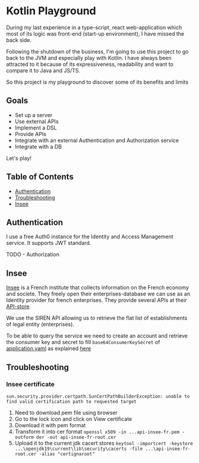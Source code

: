 # Kotlin Playground

During my last experience in a type-script, react web-application which most of its logic was front-end (start-up environment),
I have missed the back side.

Following the shutdown of the business, I'm going to use this project to go back to the JVM and especially play with Kotlin.
I have always been attracted to it because of its expressiveness, readability and want to compare it to Java and JS/TS.

So this project is my playground to discover some of its benefits and limits

## Goals

* Set up a server
* Use external APIs
* Implement a DSL
* Provide APIs 
* Integrate with an external Authentication and Authorization service
* Integrate with a DB

Let's play!

## Table of Contents

- [Authentication](#Authentication)
- [Troubleshooting](#Troubleshooting)
- [Insee](#Insee)

## Authentication 

I use a free Auth0 instance for the Identity and Access Management service. It supports JWT standard.

TODO  - Authorization

## Insee

[Insee](https://www.insee.fr/en/accueil) is a French institute that collects information on the French economy and societe.
They freely open their enterprises-database we can use as an Identity provider for french enterprises.
They provide several APIs at their [API-store](https://api.insee.fr/catalogue/).

We use the SIREN API allowing us to retrieve the flat list of establishments of legal entity (enterprises).

To be able to query the service we need to create an account and retrieve the consumer key and secret to fill `base64ConsumerKeySecret` of [application.yaml](src/main/resources/application.yaml) as explained [here](https://api.insee.fr/catalogue/site/themes/wso2/subthemes/insee/pages/help.jag)

## Troubleshooting

### Insee certificate
```
sun.security.provider.certpath.SunCertPathBuilderException: unable to find valid certification path to requested target
```
1. Need to download pem file using browser
2. Go to the lock icon and click on View certificate
3. Download it with pem format
4. Transform it into cer format ```openssl x509 -in ...api-insee-fr.pem -outform der -out api-insee-fr-root.cer```
5. Upload it to the current jdk cacert stores ```keytool -importcert -keystore ...\openjdk19\current\lib\security\cacerts -file ...\api-insee-fr-root.cer -alias "certignaroot"```